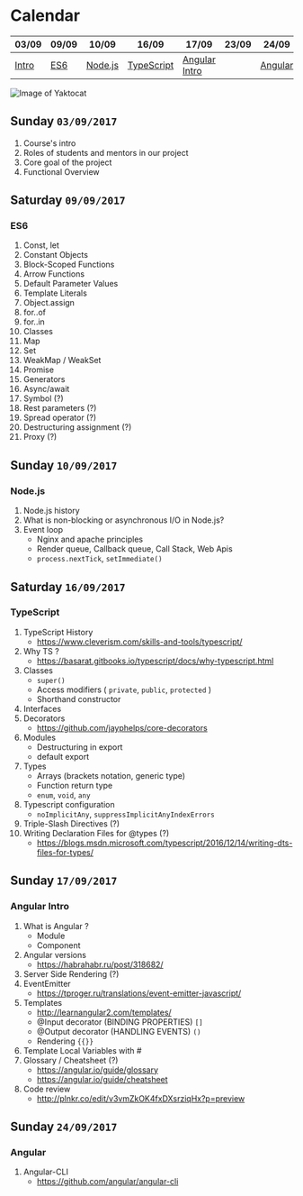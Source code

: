 Calendar
==================
| 03/09 | 09/09 | 10/09   | 16/09      | 17/09   | 23/09  |24/09   |30/09   |01/10   |07/10   |08/10   |
|-------|-------|---------|------------|---------|--------|--------|--------|--------|--------|-------:|
| [Intro](https://github.com/platform-for-testing/lesson-calendar#sunday-03092017) | [ES6](https://github.com/platform-for-testing/lesson-calendar#saturday-09092017)   | [Node.js](https://github.com/platform-for-testing/lesson-calendar#sunday-10092017) | [TypeScript](https://github.com/platform-for-testing/lesson-calendar#saturday-16092017) | [Angular Intro](https://github.com/platform-for-testing/lesson-calendar#sunday-17092017) |   |[Angular]()   |   |   |   |   |

![Image of Yaktocat](https://media.giphy.com/media/xTiTnJ3BooiDs8dL7W/giphy.gif)

Sunday `03/09/2017`
------------
1. Course's intro
1. Roles of students and mentors in our project
1. Сore goal of the project
1. Functional Overview

Saturday `09/09/2017`
------------
### ES6
1. Const, let
1. Constant Objects
1. Block-Scoped Functions
1. Arrow Functions
1. Default Parameter Values
1. Template Literals
1. Object.assign
1. for..of
1. for..in
1. Classes 
1. Map
1. Set
1. WeakMap / WeakSet
1. Promise
1. Generators
1. Async/await
1. Symbol (?)
1. Rest parameters (?)
1. Spread operator (?)
1. Destructuring assignment (?)
1. Proxy (?)

Sunday `10/09/2017`
------------
### Node.js
1. Node.js history
1. What is non-blocking or asynchronous I/O in Node.js?
1. Event loop
    - Nginx and apache principles
    - Render queue, Callback queue, Call Stack, Web Apis
    - `process.nextTick`, `setImmediate()` 

Saturday `16/09/2017`
------------
### TypeScript
1. TypeScript History
    - https://www.cleverism.com/skills-and-tools/typescript/
1. Why TS ?
    - https://basarat.gitbooks.io/typescript/docs/why-typescript.html
1. Classes
    - `super()`
    - Access modifiers ( `private`, `public`, `protected` ) 
    - Shorthand constructor
1. Interfaces
1. Decorators
    - https://github.com/jayphelps/core-decorators
1. Modules
    - Destructuring in export
    - default export
1. Types
    - Arrays (brackets notation, generic type)
    - Function return type
    - `enum`, `void`, `any`
1. Typescript configuration
    - `noImplicitAny`, `suppressImplicitAnyIndexErrors`
1. Triple-Slash Directives (?)
1. Writing Declaration Files for @types (?)
    - https://blogs.msdn.microsoft.com/typescript/2016/12/14/writing-dts-files-for-types/

Sunday `17/09/2017`
------------
### Angular Intro
1. What is Angular ?
    - Module
    - Component
1. Angular versions
    - https://habrahabr.ru/post/318682/
1. Server Side Rendering (?)
1. EventEmitter
    - https://tproger.ru/translations/event-emitter-javascript/
1. Templates
    - http://learnangular2.com/templates/
    - @Input decorator (BINDING PROPERTIES) `[]`
    - @Output decorator (HANDLING EVENTS) `()`
    - Rendering `{{}}`
1. Template Local Variables with #
1. Glossary / Cheatsheet (?)
    - https://angular.io/guide/glossary
    - https://angular.io/guide/cheatsheet
1. Code review
    - http://plnkr.co/edit/v3vmZkOK4fxDXsrziqHx?p=preview

Sunday `24/09/2017`
------------
### Angular
1. Angular-CLI
    - https://github.com/angular/angular-cli
